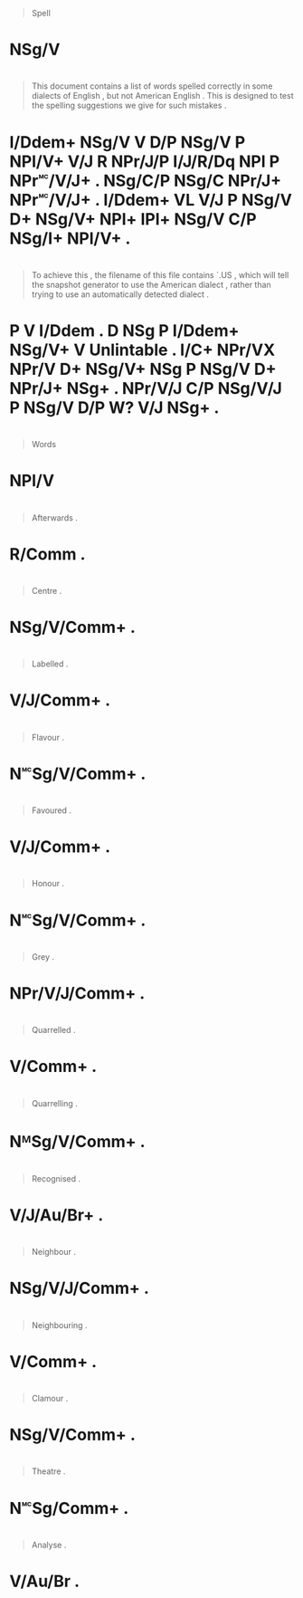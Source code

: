 > Spell
# NSg/V
>
#
> This    document contains a   list  of words  spelled correctly in      some     dialects of English   , but     not   American English   . This    is designed to test  the spelling suggestions we   give  for such   mistakes .
# I/Ddem+ NSg/V    V        D/P NSg/V P  NPl/V+ V/J     R         NPr/J/P I/J/R/Dq NPl      P  NPr🅪/V/J+ . NSg/C/P NSg/C NPr/J+   NPr🅪/V/J+ . I/Ddem+ VL V/J      P  NSg/V D+  NSg/V+   NPl+        IPl+ NSg/V C/P NSg/I+ NPl/V+   .
>
#
> To achieve this   , the filename of this    file   contains `.US       , which will   tell  the snapshot generator to use   the American dialect , rather  than trying  to use   an  automatically detected dialect .
# P  V       I/Ddem . D   NSg      P  I/Ddem+ NSg/V+ V        Unlintable . I/C+  NPr/VX NPr/V D+  NSg/V+   NSg       P  NSg/V D+  NPr/J+   NSg+    . NPr/V/J C/P  NSg/V/J P  NSg/V D/P W?            V/J      NSg+    .
>
#
> Words
# NPl/V
>
#
>
#
>
#
> Afterwards .
# R/Comm     .
>
#
> Centre      .
# NSg/V/Comm+ .
>
#
> Labelled  .
# V/J/Comm+ .
>
#
> Flavour      .
# N🅪Sg/V/Comm+ .
>
#
> Favoured  .
# V/J/Comm+ .
>
#
> Honour       .
# N🅪Sg/V/Comm+ .
>
#
> Grey          .
# NPr/V/J/Comm+ .
>
#
> Quarrelled .
# V/Comm+    .
>
#
> Quarrelling  .
# NᴹSg/V/Comm+ .
>
#
> Recognised .
# V/J/Au/Br+ .
>
#
> Neighbour     .
# NSg/V/J/Comm+ .
>
#
> Neighbouring .
# V/Comm+      .
>
#
> Clamour     .
# NSg/V/Comm+ .
>
#
> Theatre    .
# N🅪Sg/Comm+ .
>
#
> Analyse .
# V/Au/Br .

